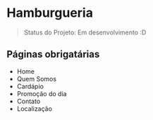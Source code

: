 # Hamburgueria

> Status do Projeto: Em desenvolvimento :D


## Páginas obrigatárias
 
- Home
- Quem Somos
- Cardápio
- Promoção do dia
- Contato
- Localização
